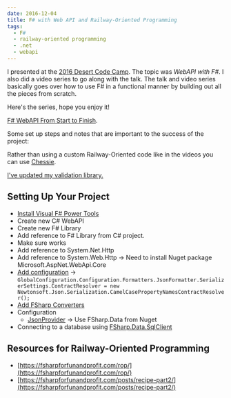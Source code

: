 ```yaml
---
date: 2016-12-04
title: F# with Web API and Railway-Oriented Programming
tags:
  - F#
  - railway-oriented programming
  - .net
  - webapi
---
```


I presented at the [2016 Desert Code
Camp](http://oct2016.desertcodecamp.com/session/1224). The topic was *WebAPI
with F#*. I also did a video series to go along with the talk. The talk and
video series basically goes over how to use F# in a functional manner by
building out all the pieces from scratch.

Here's the series, hope you enjoy it!

[F# WebAPI From Start to
Finish](https://www.youtube.com/playlist?list=PLBrr7-AbuzAfeA4vVhHEDsaAPBep2SUVI).

Some set up steps and notes that are important to the success of the project:

Rather than using a custom Railway-Oriented code like in the videos you can use
[Chessie](https://fsprojects.github.io/Chessie/railway.html).

[I've updated my validation library.](http://jnyman.com/2016/11/27/validation_in_fsharp/)

## Setting Up Your Project

- [Install Visual F# Power Tools](https://visualstudiogallery.msdn.microsoft.com/136b942e-9f2c-4c0b-8bac-86d774189cff)
- Create new C# WebAPI
- Create new F# Library
- Add reference to F# Library from C# project.
- Make sure works
- Add reference to System.Net.Http
- Add reference to System.Web.Http &rarr; Need to install Nuget package
  Microsoft.AspNet.WebApi.Core
- [Add configuration](http://blog.ploeh.dk/2015/03/19/posting-json-to-an-f-web-api/)
  &rarr;
  `GlobalConfiguration.Configuration.Formatters.JsonFormatter.SerializerSettings.ContractResolver = new Newtonsoft.Json.Serialization.CamelCasePropertyNamesContractResolver();`
- [Add FSharp Converters](https://github.com/eulerfx/JsonNet.FSharp)
- Configuration
    - [JsonProvider](http://fsharp.github.io/FSharp.Data/library/JsonProvider.html)
      &rarr; Use FSharp.Data from Nuget
- Connecting to a database using
  [FSharp.Data.SqlClient](http://fsprojects.github.io/FSharp.Data.SqlClient/)

## Resources for Railway-Oriented Programming

- [https://fsharpforfunandprofit.com/rop/](https://fsharpforfunandprofit.com/rop/)
- [https://fsharpforfunandprofit.com/posts/recipe-part2/](https://fsharpforfunandprofit.com/posts/recipe-part2/)
